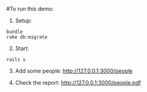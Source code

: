#To run this demo:
1. Setup:
```
bundle
rake db:migrate

```
2. Start:
```
rails s
```
3. Add some people:
http://127.0.0.1:3000/people

4. Check the report:
http://127.0.0.1:3000/people.pdf
